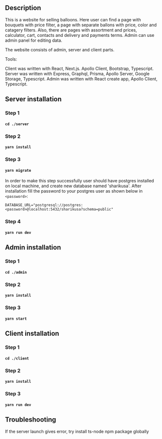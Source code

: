 ## Description

This is a website for selling balloons. Here user can find a page with bouquets with price filter, a page with separate ballons with price, color and catagery filters. Also, there are pages with assortment and prices, calculator, cart, contacts and delivery and payments terms. Admin can use admin panel for editing data.

The website consists of admin, server and client parts.

Tools:

Client was written with React, Next.js. Apollo Client, Bootstrap, Typescript.
Server was written with Express, Graphql, Prisma, Apollo Server, Google Storage, Typescript.
Admin was written with React create app, Apollo Client, Typescript.

## Server installation

### Step 1

#### `cd ./server`

### Step 2

#### `yarn install`

### Step 3

#### `yarn migrate`

In order to make this step successfully user should have postgres installed on local machine, and create new database named 'sharikusa'. After installation fill the password to your postgres user as shown below in `<password>`:

`DATABASE_URL="postgresql://postgres:<password>@localhost:5432/sharikusa?schema=public"`


### Step 4

#### `yarn run dev`

## Admin installation

### Step 1

#### `cd ./admin`

### Step 2

#### `yarn install`

### Step 3

#### `yarn start`

## Client installation

### Step 1

#### `cd ./client`

### Step 2

#### `yarn install`

### Step 3

#### `yarn run dev`

## Troubleshooting

If the server launch gives error, try install ts-node npm package globally
